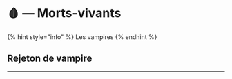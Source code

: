 # 🩸 — Morts-vivants

{% hint style="info" %}
Les vampires
{% endhint %}

## Rejeton de vampire

***

